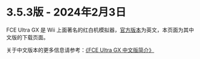 # 3.5.3版 - 2024年2月3日

FCE Ultra GX 是 Wii 上面著名的红白机模拟器，[官方版本](http://wiibrew.org/wiki/FCE_Ultra_GX)为英文，本页面为其中文版的下载页面。

关于中文版本的更多信息请参考：[《FCE Ultra GX 中文版简介》](https://github.com/duxiuxing/fceugx-cn/blob/master/docs/README.md)
